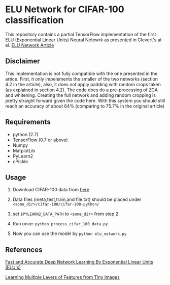 # ELU Network for CIFAR-100 classification
This repository contains a partial TensorFlow implementation of the first ELU (Exponential Linear Units) Neural Netowrk as presented in Clevert's at el. [ELU Network Article](https://arxiv.org/pdf/1511.07289v5.pdf)

## Disclaimer
This implementation is not fully compatible with the one presented in the artice. First, it only impelements the smaller of the two networks (section 4.2 in the article), also, it does not apply padding with random crops taken (as explained in section 4.2). The code does do a pre-processing of ZCA and whitening.
Creating the full network and adding random cropping is pretty straight forward given the code here.
With this system you should still reach an accuracy of about 64% (comparing to 75.7% in the original article)

## Requirements
- python (2.7)
- TensorFlow (0.7 or above)
- Numpy 
- MatplotLib
- PyLearn2
- cPickle

## Usage
1) Download CIFAR-100 data from [here](https://www.cs.toronto.edu/~kriz/cifar.html)

2) Data files (meta,test,train,and file.txt) should be placed under `<some_dir>/cifar-100/cifar-100-python/`

3) set `$PYLEARN2_DATA_PATH` to `<some_dir>` from step 2

4) Run once: `python process_cifar_100_data.py`

5) Now you can use the model by `python elu_network.py`

## References
[Fast and Accurate Deep Network Learning By Exponential Linear Units (ELU's)](https://arxiv.org/pdf/1511.07289v5.pdf)

[Learning Multiple Layers of Features from Tiny Images](https://www.cs.toronto.edu/~kriz/learning-features-2009-TR.pdf)
